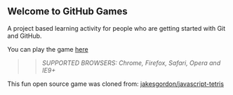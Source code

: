 ## Welcome to GitHub Games

A project based learning activity for people who are getting started with Git and GitHub.

You can play the game [here](https://silampawar.github.io/github-games/)

>> _*SUPPORTED BROWSERS*: Chrome, Firefox, Safari, Opera and IE9+_

This fun open source game was cloned from: [jakesgordon/javascript-tetris](https://github.com/jakesgordon/javascript-tetris)
